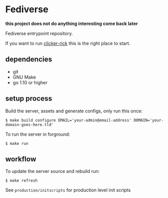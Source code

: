 # Fediverse

**this project does not do anything interesting come back later**

Fediverse entrypoint repository.

If you want to run [clicker-rick](https://github.com/majestrate/clicker-rick) this is the right place to start.


## dependencies

* git
* GNU Make
* go 1.10 or higher

## setup process

Build the server, assets and generate configs, only run this once:

    $ make build configure EMAIL='your-admin@email-address' DOMAIN='your-domain-goes-here.tld'

To run the server in forground:

    $ make run

## workflow

To update the server source and rebuild run:

    $ make refresh

See `production/initscripts` for production level init scripts
